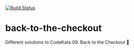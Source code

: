 [![Build Status](https://travis-ci.org/nscuro/back-to-the-checkout.svg?branch=master)](https://travis-ci.org/nscuro/back-to-the-checkout)

# back-to-the-checkout
Different solutions to CodeKata 09: Back to the Checkout 🥋
